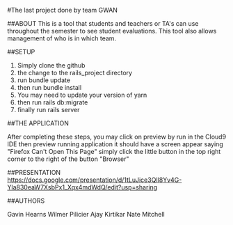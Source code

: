 #The last project done by team GWAN


##ABOUT
  This is a tool that students and teachers or TA's can use throughout the semester to see student evaluations. This tool also allows management of who is in which team. 

##SETUP
  
  1) Simply clone the github
  2) the change to the rails_project directory
  3) run bundle update
  4) then run bundle install
  5) You may need to update your version of yarn
  6) then run rails db:migrate
  7) finally run rails server
  
  
##THE APPLICATION

  After completing these steps, you may click on preview by run in the Cloud9 IDE
    then preview running application
    it should have a screen appear saying "Firefox Can't Open This Page" 
      simply click the little button in the top right corner to the right of the button "Browser"
      
  
  
##PRESENTATION
  https://docs.google.com/presentation/d/1tLuJice3QlI8Yv4G-Yla830eaW7XsbPx1_Xqx4mdWdQ/edit?usp=sharing

##AUTHORS


  Gavin Hearns
  Wilmer Pilicier
  Ajay Kirtikar
  Nate Mitchell